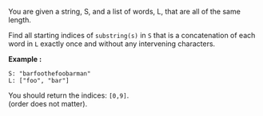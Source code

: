 <div class="markdown-content" id="problem-content">
<p>You are given a string, S, and a list of words, L, that are all of the same length.</p>
<p>Find all starting indices of <code class="highlighter-rouge">substring(s)</code> in <code class="highlighter-rouge">S</code> that is a concatenation of each word in <code class="highlighter-rouge">L</code> exactly once and without any intervening characters.</p>
<p><strong>Example :</strong></p>
<div class="highlighter-rouge"><pre class="highlight"><code>S: "barfoothefoobarman"
L: ["foo", "bar"]
</code></pre>
</div>
<p>You should return the indices: <code class="highlighter-rouge">[0,9]</code>.<br/>
(order does not matter).</p>

</div>